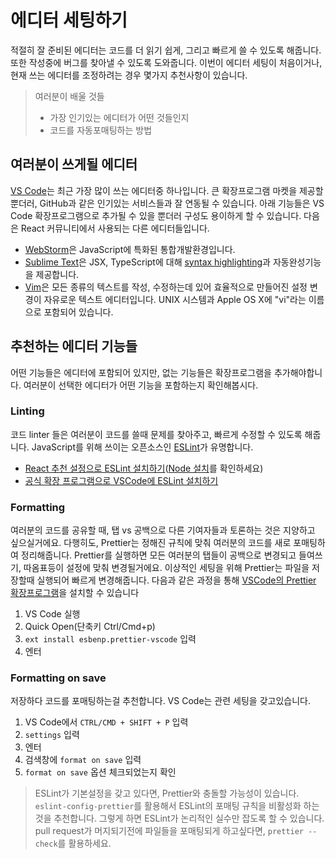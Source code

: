 # 에디터 세팅하기
적절히 잘 준비된 에디터는 코드를 더 읽기 쉽게, 그리고 빠르게 쓸 수 있도록 해줍니다.
또한 작성중에 버그를 찾아낼 수 있도록 도와줍니다. 이번이 에디터 세팅이 처음이거나,
현재 쓰는 에디터를 조정하려는 경우 몇가지 추천사항이 있습니다.
> 여러분이 배울 것들
> - 가장 인기있는 에디터가 어떤 것들인지
> - 코드를 자동포매팅하는 방법
## 여러분이 쓰게될 에디터
[VS Code](https://code.visualstudio.com)는 최근 가장 많이 쓰는 에디터중 하나입니다.
 큰 확장프로그램 마켓을 제공할 뿐더러, GitHub과 같은 인기있는 서비스들과 잘 연동될 수 있습니다.
 아래 기능들은 VS Code 확장프로그램으로 추가될 수 있을 뿐더러 구성도 용이하게 할 수 있습니다.
다음은 React 커뮤니티에서 사용되는 다른 에디터들입니다.
- [WebStorm](https://www.jetbrains.com/webstorm/)은 JavaScript에 특화된 통합개발환경입니다.
- [Sublime Text](https://www.sublimetext.com/)은 JSX, TypeScript에 대해 [syntax highlighting](https://stackoverflow.com/questions/65555800/how-to-make-sublime-3-open-js-files-with-jsx-syntax/70960574#70960574)과 자동완성기능을 제공합니다.
- [Vim](https://www.vim.org/)은 모든 종류의 텍스트를 작성, 수정하는데 있어 효율적으로 만들어진 설정 변경이 자유로운 텍스트 에디터입니다. UNIX 시스템과 Apple OS X에 "vi"라는 이름으로 포함되어 있습니다.
## 추천하는 에디터 기능들
어떤 기능들은 에디터에 포함되어 있지만, 없는 기능들은 확장프로그램을 추가해야합니다.
여러분이 선택한 에디터가 어떤 기능을 포함하는지 확인해봅시다.
### Linting
코드 linter 들은 여러분이 코드를 쓸때 문제를 찾아주고, 빠르게 수정할 수 있도록 해줍니다.
JavaScript를 위해 쓰이는 오픈소스인 [ESLint](https://eslint.org/)가 유명합니다.
- [React 추천 설정으로 ESLint 설치하기](https://www.npmjs.com/package/eslint-config-react-app)([Node 설치](https://nodejs.org/en/download/current/)를 확인하세요)
- [공식 확장 프로그램으로 VSCode에 ESLint 설치하기](https://marketplace.visualstudio.com/items?itemName=dbaeumer.vscode-eslint)
### Formatting
여러분의 코드를 공유할 때, 탭 vs 공백으로 다른 기여자들과 토론하는 것은 지양하고 싶으실거에요.
다행히도, Prettier는 정해진 규칙에 맞춰 여러분의 코드를 새로 포매팅하여 정리해줍니다.
Prettier를 실행하면 모든 여러분의 탭들이 공백으로 변경되고 들여쓰기, 따옴표등이 설정에 맞춰 변경될거에요. 이상적인 세팅을 위해 Prettier는 파일을 저장할때 실행되어 빠르게 변경해줍니다.
다음과 같은 과정을 통해 [VSCode의 Prettier 확장프로그램](https://marketplace.visualstudio.com/items?itemName=esbenp.prettier-vscode)을 설치할 수 있습니다
1. VS Code 실행
2. Quick Open(단축키 Ctrl/Cmd+p)
3. `ext install esbenp.prettier-vscode` 입력
4. 엔터
### Formatting on save
저장하다 코드를 포매팅하는걸 추천합니다. VS Code는 관련 세팅을 갖고있습니다.
1. VS Code에서 `CTRL/CMD + SHIFT + P` 입력
2. `settings` 입력
3. 엔터
4. 검색창에 `format on save` 입력
5. `format on save` 옵션 체크되었는지 확인
> ESLint가 기본설정을 갖고 있다면, Prettier와 충돌할 가능성이 있습니다.
> `eslint-config-prettier`를 활용해서 ESLint의 포매팅 규칙을 비활성화 하는 것을 추천합니다.
> 그렇게 하면 ESLint가 논리적인 실수만 잡도록 할 수 있습니다.
> pull request가 머지되기전에 파일들을 포매팅되게 하고싶다면, `prettier --check`를 활용하세요.